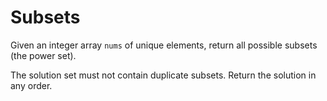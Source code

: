 # Subsets

Given an integer array `nums` of unique elements, return all possible
subsets (the power set).

The solution set must not contain duplicate subsets. Return the solution in any order.
